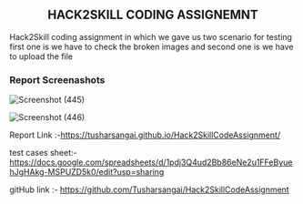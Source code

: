 <h2 align=center>HACK2SKILL CODING ASSIGNEMNT</h2>

<p>Hack2Skill coding assignment in which we gave us two scenario for testing first one is we have to check the broken images and second one is we have to upload the file</p>

<h3>Report Screenashots</h3>


![Screenshot (445)](https://github.com/Tusharsangai/Hack2SkillCodeAssignment/assets/107492121/3d16c9da-1052-4356-b4fe-335e38bdccd9)


![Screenshot (446)](https://github.com/Tusharsangai/Hack2SkillCodeAssignment/assets/107492121/eb3937a4-6022-4948-aedc-89c73fddd3dd)


Report Link :-https://tusharsangai.github.io/Hack2SkillCodeAssignment/

test cases sheet:- https://docs.google.com/spreadsheets/d/1pdj3Q4ud2Bb86eNe2u1FFeByuehJgHAkg-MSPUZD5k0/edit?usp=sharing

gitHub link :- https://github.com/Tusharsangai/Hack2SkillCodeAssignment





